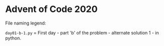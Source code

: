 # Advent of Code 2020

File naming legend:

`day01-b-1.py` = First day - part 'b' of the problem - alternate solution 1 - in python.
